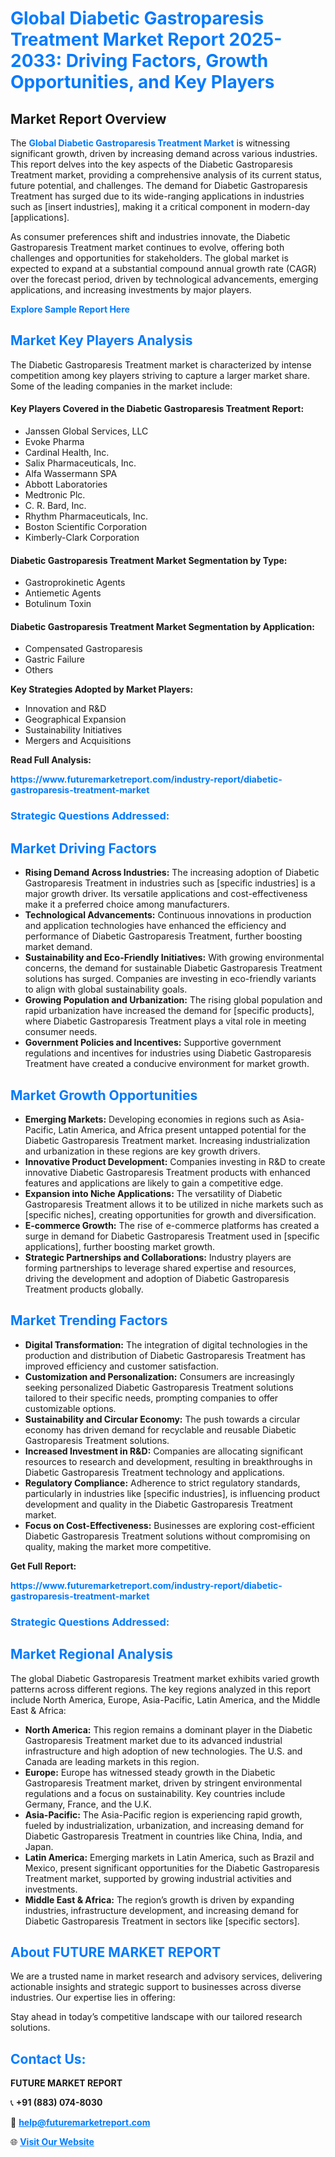 <h1 style="color: #007BFF;">Global Diabetic Gastroparesis Treatment Market Report 2025-2033: Driving Factors, Growth Opportunities, and Key Players</h1>

<section id="overview">
<h2>Market Report Overview</h2>
<p>The <a href="https://www.futuremarketreport.com/industry-report/diabetic-gastroparesis-treatment-market" style="color: #007BFF; text-decoration: none;"><strong>Global Diabetic Gastroparesis Treatment Market</strong></a> is witnessing significant growth, driven by increasing demand across various industries. This report delves into the key aspects of the Diabetic Gastroparesis Treatment market, providing a comprehensive analysis of its current status, future potential, and challenges. The demand for Diabetic Gastroparesis Treatment has surged due to its wide-ranging applications in industries such as [insert industries], making it a critical component in modern-day [applications].</p>
<p>As consumer preferences shift and industries innovate, the Diabetic Gastroparesis Treatment market continues to evolve, offering both challenges and opportunities for stakeholders. The global market is expected to expand at a substantial compound annual growth rate (CAGR) over the forecast period, driven by technological advancements, emerging applications, and increasing investments by major players.</p>
</section>

<section id="overview">
<p><a href="https://www.futuremarketreport.com/request-sample/reportId=85983" style="color: #007BFF; text-decoration: none;"><strong>Explore Sample Report Here</strong></a></p>
</section>

<section id="key-players">
<h2 style="color: #007BFF;">Market Key Players Analysis</h2>
<p>The Diabetic Gastroparesis Treatment market is characterized by intense competition among key players striving to capture a larger market share. Some of the leading companies in the market include:</p>
<h4>Key Players Covered in the Diabetic Gastroparesis Treatment Report:</h4>
<ul><li>Janssen Global Services, LLC</li><li>Evoke Pharma</li><li>Cardinal Health, Inc.</li><li>Salix Pharmaceuticals, Inc.</li><li>Alfa Wassermann SPA</li><li>Abbott Laboratories</li><li>Medtronic Plc.</li><li>C. R. Bard, Inc.</li><li>Rhythm Pharmaceuticals, Inc.</li><li>Boston Scientific Corporation</li><li>Kimberly-Clark Corporation</li></ul>
<h4>Diabetic Gastroparesis Treatment Market Segmentation by Type:</h4>
<ul><li>Gastroprokinetic Agents</li><li>Antiemetic Agents</li><li>Botulinum Toxin</li></ul>

<h4>Diabetic Gastroparesis Treatment Market Segmentation by Application:</h4>
<ul><li>Compensated Gastroparesis</li><li>Gastric Failure</li><li>Others</li></ul>
<p><strong>Key Strategies Adopted by Market Players:</strong></p>
<ul>
<li>Innovation and R&D</li>
<li>Geographical Expansion</li>
<li>Sustainability Initiatives</li>
<li>Mergers and Acquisitions</li>
</ul>
</section>

<section>
<p><strong>Read Full Analysis: </strong></p><a href="https://www.futuremarketreport.com/industry-report/diabetic-gastroparesis-treatment-market" style="color: #007BFF; text-decoration: none;"><strong>https://www.futuremarketreport.com/industry-report/diabetic-gastroparesis-treatment-market</strong></a>
<h3 style="color: #007BFF;">Strategic Questions Addressed:</h3>
</section>

<section id="driving-factors">
<h2 style="color: #007BFF;">Market Driving Factors</h2>
<ul>
<li><strong>Rising Demand Across Industries:</strong> The increasing adoption of Diabetic Gastroparesis Treatment in industries such as [specific industries] is a major growth driver. Its versatile applications and cost-effectiveness make it a preferred choice among manufacturers.</li>
<li><strong>Technological Advancements:</strong> Continuous innovations in production and application technologies have enhanced the efficiency and performance of Diabetic Gastroparesis Treatment, further boosting market demand.</li>
<li><strong>Sustainability and Eco-Friendly Initiatives:</strong> With growing environmental concerns, the demand for sustainable Diabetic Gastroparesis Treatment solutions has surged. Companies are investing in eco-friendly variants to align with global sustainability goals.</li>
<li><strong>Growing Population and Urbanization:</strong> The rising global population and rapid urbanization have increased the demand for [specific products], where Diabetic Gastroparesis Treatment plays a vital role in meeting consumer needs.</li>
<li><strong>Government Policies and Incentives:</strong> Supportive government regulations and incentives for industries using Diabetic Gastroparesis Treatment have created a conducive environment for market growth.</li>
</ul>
</section>

<section id="growth-opportunities">
<h2 style="color: #007BFF;">Market Growth Opportunities</h2>
<ul>
<li><strong>Emerging Markets:</strong> Developing economies in regions such as Asia-Pacific, Latin America, and Africa present untapped potential for the Diabetic Gastroparesis Treatment market. Increasing industrialization and urbanization in these regions are key growth drivers.</li>
<li><strong>Innovative Product Development:</strong> Companies investing in R&D to create innovative Diabetic Gastroparesis Treatment products with enhanced features and applications are likely to gain a competitive edge.</li>
<li><strong>Expansion into Niche Applications:</strong> The versatility of Diabetic Gastroparesis Treatment allows it to be utilized in niche markets such as [specific niches], creating opportunities for growth and diversification.</li>
<li><strong>E-commerce Growth:</strong> The rise of e-commerce platforms has created a surge in demand for Diabetic Gastroparesis Treatment used in [specific applications], further boosting market growth.</li>
<li><strong>Strategic Partnerships and Collaborations:</strong> Industry players are forming partnerships to leverage shared expertise and resources, driving the development and adoption of Diabetic Gastroparesis Treatment products globally.</li>
</ul>
</section>

<section id="trending-factors">
<h2 style="color: #007BFF;">Market Trending Factors</h2>
<ul>
<li><strong>Digital Transformation:</strong> The integration of digital technologies in the production and distribution of Diabetic Gastroparesis Treatment has improved efficiency and customer satisfaction.</li>
<li><strong>Customization and Personalization:</strong> Consumers are increasingly seeking personalized Diabetic Gastroparesis Treatment solutions tailored to their specific needs, prompting companies to offer customizable options.</li>
<li><strong>Sustainability and Circular Economy:</strong> The push towards a circular economy has driven demand for recyclable and reusable Diabetic Gastroparesis Treatment solutions.</li>
<li><strong>Increased Investment in R&D:</strong> Companies are allocating significant resources to research and development, resulting in breakthroughs in Diabetic Gastroparesis Treatment technology and applications.</li>
<li><strong>Regulatory Compliance:</strong> Adherence to strict regulatory standards, particularly in industries like [specific industries], is influencing product development and quality in the Diabetic Gastroparesis Treatment market.</li>
<li><strong>Focus on Cost-Effectiveness:</strong> Businesses are exploring cost-efficient Diabetic Gastroparesis Treatment solutions without compromising on quality, making the market more competitive.</li>
</ul>
</section>

<section>
<p><strong>Get Full Report: </strong></p><a href="https://www.futuremarketreport.com/industry-report/diabetic-gastroparesis-treatment-market" style="color: #007BFF; text-decoration: none;"><strong>https://www.futuremarketreport.com/industry-report/diabetic-gastroparesis-treatment-market</strong></a>
<h3 style="color: #007BFF;">Strategic Questions Addressed:</h3>
</section>


<section id="regional-analysis">
<h2 style="color: #007BFF;">Market Regional Analysis</h2>
<p>The global Diabetic Gastroparesis Treatment market exhibits varied growth patterns across different regions. The key regions analyzed in this report include North America, Europe, Asia-Pacific, Latin America, and the Middle East & Africa:</p>
<ul>
<li><strong>North America:</strong> This region remains a dominant player in the Diabetic Gastroparesis Treatment market due to its advanced industrial infrastructure and high adoption of new technologies. The U.S. and Canada are leading markets in this region.</li>
<li><strong>Europe:</strong> Europe has witnessed steady growth in the Diabetic Gastroparesis Treatment market, driven by stringent environmental regulations and a focus on sustainability. Key countries include Germany, France, and the U.K.</li>
<li><strong>Asia-Pacific:</strong> The Asia-Pacific region is experiencing rapid growth, fueled by industrialization, urbanization, and increasing demand for Diabetic Gastroparesis Treatment in countries like China, India, and Japan.</li>
<li><strong>Latin America:</strong> Emerging markets in Latin America, such as Brazil and Mexico, present significant opportunities for the Diabetic Gastroparesis Treatment market, supported by growing industrial activities and investments.</li>
<li><strong>Middle East & Africa:</strong> The region’s growth is driven by expanding industries, infrastructure development, and increasing demand for Diabetic Gastroparesis Treatment in sectors like [specific sectors].</li>
</ul>
</section>

<footer>
<h2 style="color: #007BFF;">About FUTURE MARKET REPORT</h2>
<p>We are a trusted name in market research and advisory services, delivering actionable insights and strategic support to businesses across diverse industries. Our expertise lies in offering:</p>

<p>Stay ahead in today’s competitive landscape with our tailored research solutions.</p>

<h2 style="color: #007BFF;">Contact Us:</h2>
<p><strong>FUTURE MARKET REPORT</strong></p>
<p>📞 <strong>+91 (883) 074-8030</strong></p>
<p>📧 <strong><a href="mailto:help@futuremarketreport.com" style="color: #007BFF;">help@futuremarketreport.com</a></strong></p>
<p>🌐 <strong><a href="https://www.futuremarketreport.com/" style="color: #007BFF;">Visit Our Website</a></strong></p>
</footer>